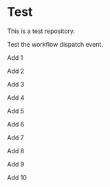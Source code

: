 # Test

This is a test repository.

Test the workflow dispatch event.

Add 1

Add 2

Add 3

Add 4

Add 5

Add 6

Add 7

Add 8

Add 9

Add 10
